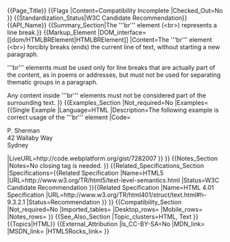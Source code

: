 {{Page_Title}}
{{Flags
|Content=Compatibility Incomplete
|Checked_Out=No
}}
{{Standardization_Status|W3C Candidate Recommendation}}
{{API_Name}}
{{Summary_Section|The '''br''' element (&lt;br&gt;) represents a line break.}}
{{Markup_Element
|DOM_interface=[[dom/HTMLBRElement|HTMLBRElement]]
|Content=The '''br''' element (&lt;br&gt;) forcibly breaks (ends) the current line of text, without starting a new paragraph.

'''br''' elements must be used only for line breaks that are actually part of the content, as in poems or addresses, but must not be used for separating thematic groups in a paragraph.

Any content inside '''br''' elements must not be considered part of the surrounding text.
}}
{{Examples_Section
|Not_required=No
|Examples={{Single Example
|Language=HTML
|Description=The following example is correct usage of the '''br''' element
|Code=<nowiki>
<p>P. Sherman<br>
42 Wallaby Way<br>
Sydney</p>
</nowiki>
|LiveURL=http://code.webplatform.org/gist/7282007
}}
}}
{{Notes_Section
|Notes=No closing tag is needed.
}}
{{Related_Specifications_Section
|Specifications={{Related Specification
|Name=HTML5
|URL=http://www.w3.org/TR/html5/text-level-semantics.html
|Status=W3C Candidate Recommendation
}}{{Related Specification
|Name=HTML 4.01 Specification
|URL=http://www.w3.org/TR/html401/struct/text.html#h-9.3.2.1
|Status=Recommendation
}}
}}
{{Compatibility_Section
|Not_required=No
|Imported_tables=
|Desktop_rows=
|Mobile_rows=
|Notes_rows=
}}
{{See_Also_Section
|Topic_clusters=HTML, Text
}}
{{Topics|HTML}}
{{External_Attribution
|Is_CC-BY-SA=No
|MDN_link=
|MSDN_link=
|HTML5Rocks_link=
}}